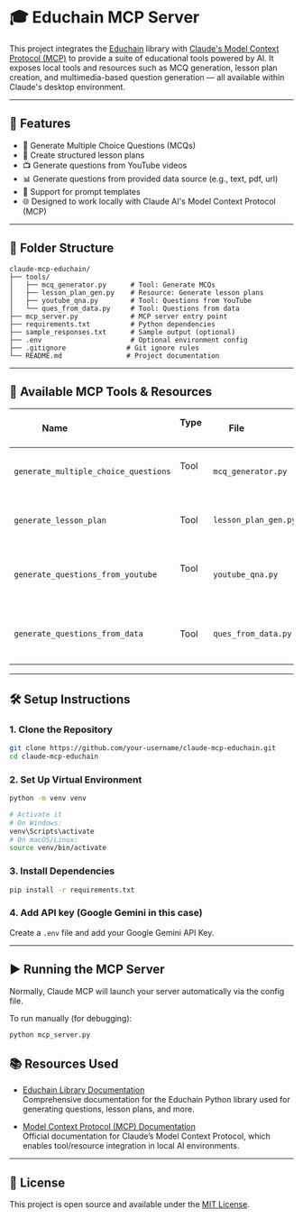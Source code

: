# 🎓 Educhain MCP Server

This project integrates the [Educhain](https://pypi.org/project/educhain/) library with [Claude's Model Context Protocol (MCP)](https://modelcontextprotocol.io/) to provide a suite of educational tools powered by AI. It exposes local tools and resources such as MCQ generation, lesson plan creation, and multimedia-based question generation — all available within Claude's desktop environment.

---

## 🚀 Features

- 📝 Generate Multiple Choice Questions (MCQs)
- 🧠 Create structured lesson plans
- 📺 Generate questions from YouTube videos
- 📊 Generate questions from provided data source (e.g., text, pdf, url)
- 🎨 Support for prompt templates
- 🌐 Designed to work locally with Claude AI's Model Context Protocol (MCP)

---

## 📁 Folder Structure
```
claude-mcp-educhain/
├── tools/
│   ├── mcq_generator.py      # Tool: Generate MCQs
│   ├── lesson_plan_gen.py    # Resource: Generate lesson plans
│   ├── youtube_qna.py        # Tool: Questions from YouTube
│   └── ques_from_data.py     # Tool: Questions from data
├── mcp_server.py             # MCP server entry point
├── requirements.txt          # Python dependencies
├── sample_responses.txt      # Sample output (optional)
├── .env                      # Optional environment config
├── .gitignore               # Git ignore rules
└── README.md                # Project documentation
```

---

## 🧠 Available MCP Tools & Resources

| Name                                | Type      | File                 | Description                            |
|-------------------------------------|-----------|----------------------|----------------------------------------|
| `generate_multiple_choice_questions`| Tool      | `mcq_generator.py`   | Generate MCQs for a given topic        |
| `generate_lesson_plan`              | Tool      | `lesson_plan_gen.py` | Returns a structured lesson plan       |
| `generate_questions_from_youtube`   | Tool      | `youtube_qna.py`     | Generate questions from YouTube videos |
| `generate_questions_from_data`      | Tool      | `ques_from_data.py`  | Generate questions from provided data  |

---

## 🛠️ Setup Instructions

### 1. Clone the Repository

```bash
git clone https://github.com/your-username/claude-mcp-educhain.git
cd claude-mcp-educhain
```

### 2. Set Up Virtual Environment

```bash
python -m venv venv

# Activate it
# On Windows:
venv\Scripts\activate
# On macOS/Linux:
source venv/bin/activate
```

### 3. Install Dependencies

```bash
pip install -r requirements.txt
```

### 4. Add API key (Google Gemini in this case)

Create a `.env` file and add your Google Gemini API Key.

---

## ▶️ Running the MCP Server

Normally, Claude MCP will launch your server automatically via the config file.

To run manually (for debugging):

```bash
python mcp_server.py
```

## 📚 Resources Used

- [Educhain Library Documentation](https://pypi.org/project/educhain/)  
  Comprehensive documentation for the Educhain Python library used for generating questions, lesson plans, and more.

- [Model Context Protocol (MCP) Documentation](https://modelcontextprotocol.io/)  
  Official documentation for Claude’s Model Context Protocol, which enables tool/resource integration in local AI environments.

---

## 📝 License

This project is open source and available under the [MIT License](LICENSE).
